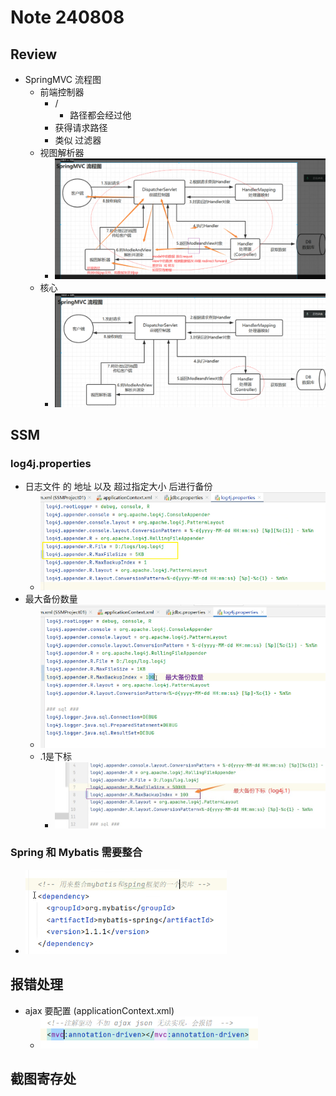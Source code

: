 # Note 240808

## Review

- SpringMVC 流程图
    - 前端控制器
        - /
            - 路径都会经过他
        - 获得请求路径
        - 类似 过滤器
    - 视图解析器
        - ![img_1.png](img_1.png)
    - 核心
        - ![img_2.png](img_2.png)

## SSM

### log4j.properties

- 日志文件 的 地址 以及 超过指定大小 后进行备份
    - ![img_5.png](img_5.png)
- 最大备份数量
    - ![img_6.png](img_6.png)
    - .1是下标
        - ![img_7.png](img_7.png)

### Spring 和 Mybatis 需要整合

- ![img_4.png](img_4.png)

## 报错处理

- ajax 要配置 (applicationContext.xml)
    - ![img_3.png](img_3.png)

## 截图寄存处
